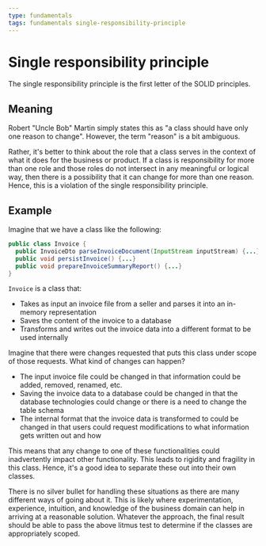 ```yaml
---
type: fundamentals
tags: fundamentals single-responsibility-principle
---
```


# Single responsibility principle

The single responsibility principle is the first letter of the SOLID principles.

## Meaning

Robert "Uncle Bob" Martin simply states this as "a class should have only one reason to change". However, the term "reason" is a bit ambiguous.

Rather, it's better to think about the role that a class serves in the context of what it does for the business or product. If a class is responsibility for more than one role and those roles do not intersect in any meaningful or logical way, then there is a possibility that it can change for more than one reason. Hence, this is a violation of the single responsibility principle.

## Example

Imagine that we have a class like the following:
```java
public class Invoice {
  public InvoiceDto parseInvoiceDocument(InputStream inputStream) {...}
  public void persistInvoice() {...}
  public void prepareInvoiceSummaryReport() {...}
}
```

`Invoice` is a class that:
- Takes as input an invoice file from a seller and parses it into an in-memory representation
- Saves the content of the invoice to a database
- Transforms and writes out the invoice data into a different format to be used internally

Imagine that there were changes requested that puts this class under scope of those requests. What kind of changes can happen?
- The input invoice file could be changed in that information could be added, removed, renamed, etc.
- Saving the invoice data to a database could be changed in that the database technologies could change or there is a need to change the table schema
- The internal format that the invoice data is transformed to could be changed in that users could request modifications to what information gets written out and how

This means that any change to one of these functionalities could inadvertently impact other functionality. This leads to rigidity and fragility in this class. Hence, it's a good idea to separate these out into their own classes.

There is no silver bullet for handling these situations as there are many different ways of going about it. This is likely where experimentation, experience, intuition, and knowledge of the business domain can help in arriving at a reasonable solution. Whatever the approach, the final result should be able to pass the above litmus test to determine if the classes are appropriately scoped.
